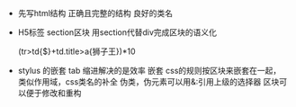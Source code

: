 - 先写html结构
    正确且完整的结构
    良好的类名

- H5标签
    section区块
    用section代替div完成区块的语义化

    (tr>td{$}+td.title>a{狮子王})*10

- stylus 的嵌套
    tab 缩进解决的是效率
    嵌套 css的规则按区块来嵌套在一起，类似作用域，css类名的补全
    伪类，伪元素可以用&:引用上级的选择器
    区块可以便于修改和重构
